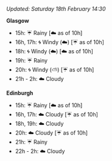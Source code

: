 *Updated: Saturday 18th February 14:30*

**Glasgow**

* 15h: :umbrella: Rainy [:cloud: as of 10h]
* 16h, 17h: :cyclone: Windy (:cloud:) [:umbrella: as of 10h]
* 18h: :cyclone: Windy (:cloud:) [:cloud: as of 10h]
* 19h: :umbrella: Rainy
* 20h: :cyclone: Windy (:partly_sunny:) [:umbrella: as of 10h]
* 21h - 2h: :cloud: Cloudy

**Edinburgh**

* 15h: :umbrella: Rainy [:cloud: as of 10h]
* 16h, 17h: :cloud: Cloudy [:umbrella: as of 10h]
* 18h, 19h: :cloud: Cloudy
* 20h: :cloud: Cloudy [:umbrella: as of 10h]
* 21h: :umbrella: Rainy
* 22h - 2h: :cloud: Cloudy
